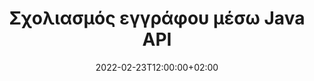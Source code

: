 ---
############################# Static ############################
layout: "product"
date: 2022-02-23T12:00:00+02:00
draft: false

product: "Annotation"
product_tag: "annotation"
platform: "Java"
platform_tag: "java"

############################# Head ############################
head_title: "Java Document Annotation API | Προβολή και σχολιασμός εικόνων PDF Word Excel PPTX"
head_description: "Java Document Annotation API. Προβάλετε, προσθέστε ετικέτες, σχολιάστε και σχολιάστε τις μορφές αρχείων PDF Word DOCX, Excel XLSX, PPTX, EML EMLX, VSS VSD, OTP, CAD και εικόνας."

############################# Header ##########################
title: "Σχολιασμός εγγράφου μέσω Java API"
description: "Δημιουργήστε εφαρμογές Java με δυνατότητες προβολής και σχολιασμού PDF, HTML, MS Office και άλλων μορφών εγγράφων χωρίς εγκατάσταση εξωτερικού λογισμικού."
button:
    enable: true
    icon: "fas fa-arrow-down"
    label: "Κατεβάστε δωρεάν δοκιμή"
    link: "https://downloads.groupdocs.com/annotation/java"

############################# SubMenu #########################
submenu:
    enable: true
    
    left:
        img_alt: "GroupDocs.Annotation for Java"
        image: "https://www.groupdocs.cloud/templates/groupdocs/images/product-logos/groupdocs-annotation-java.png"
        product: "GroupDocs.Annotation"
        platform: "Java"

    middle:
        button:
            # button loop
            - link: "#features"
              text: "Χαρακτηριστικά"

            # button loop
            - link: "https://products.groupdocs.app/annotation"
              text: "Live Demos"

            # button loop
            - link: "https://purchase.groupdocs.com/pricing/annotation/java"
              text: "Τιμολόγηση"

    right:
        link_download: "https://downloads.groupdocs.com/annotation"
        link_learn: "https://docs.groupdocs.com/annotation/java/"
        link_buy: "https://purchase.groupdocs.com"

############################# Overview ############################
overview:
    enable: true
    content: |
      Το GroupDocs.Annotation Java API είναι ένα προϊόν που σας επιτρέπει να εργάζεστε με σχολιασμούς σε έγγραφα σε διαφορετικές πλατφόρμες και λειτουργικά συστήματα, όπως Android, MacOS, Linux, Windows. Το GroupDocs.Annotation παρέχει μια βιβλιοθήκη με απλό API που προσφέρει πολλά πλεονεκτήματα: για παράδειγμα, εάν πρέπει να διατηρήσετε εμπιστευτικά τα δεδομένα ή να επιλέξετε πόση δύναμη χρειάζεστε για να εργαστείτε με τη βιβλιοθήκη ή να αλλάξετε εν μέρει την εργασία με σχολιασμούς, η βιβλιοθήκη είναι πολύ ελαφρύ και ευέλικτο.

      Το GroupDocs.Annotation for Java API σάς επιτρέπει να εργάζεστε με διαφορετικούς τύπους σχολιασμών, οι οποίοι περιλαμβάνουν: Κείμενο, Πολύγραμμη, Περιοχή, Υπογράμμιση, Σημείο, Υδατογράφημα, Βέλος, Έλλειψη, Αντικατάσταση κειμένου, Απόσταση, Πεδίο κειμένου, Διόρθωση πόρων κ.λπ. Και υποστηρίζει τα περισσότερα δημοφιλείς μορφές εγγράφων όπως: PDF, HTML, Microsoft Office Word, υπολογιστικά φύλλα Excel, παρουσιάσεις PowerPoint, Visio, email του Outlook, εικόνες, μετα-αρχεία, σχέδιο CAD και διάφορες άλλες μορφές. Το API παρέχει τη δυνατότητα λήψης μικρογραφιών σελίδων εγγράφων και υποστηρίζει την εισαγωγή και την εξαγωγή σχολιασμού προς και από αρχεία PDF.

      Χρησιμοποιώντας τη βιβλιοθήκη, μπορείτε να [add](/annotation/java/bmp/), [edit](/annotation/java/bmp/), [extract](/annotation/java/bmp/) και [delete](/annotation/java/bmp/) σχολιασμοί από έγγραφα, περιστροφή εγγράφων, αλλαγή λύσης μικρογραφιών και αυτή δεν είναι μια πλήρης λίστα με όλες τις δυνατότητες. Προσφέρει επίσης ένα ολοκληρωμένο σύνολο αντικειμένων δεδομένων για την προσαρμογή των ιδιοτήτων σχολιασμού σύμφωνα με τις απαιτήσεις σας σε όλες τις υποστηριζόμενες μορφές εγγράφων.

      Η εργασία με το GroupDocs.Annotation για το Java API είναι πολύ απλή και αποτελείται από μερικά μόνο βασικά βήματα. Αρχικά πρέπει να ρυθμίσετε μια άδεια χρήσης, στη συνέχεια να επιλέξετε το αρχείο με το οποίο θέλετε να εργαστείτε, στη συνέχεια να χειριστείτε με κάποιο τρόπο τους σχολιασμούς εγγράφων (διαγραφή/επεξεργασία/εξαγωγή/διαγραφή) και αποθηκεύστε το αποτέλεσμα. Για περισσότερες πληροφορίες, ανατρέξτε στο προϊόν [documentation](https://docs.groupdocs.com/annotation/java/getting-started/) ή στα [παραδείγματα] μας (https://github.com/groupdocs-annotation/GroupDocs.Annotation -για-Java) σετ.
      
      Το GroupDocs.Annotation ενημερώνεται τακτικά και παρέχει υποστήριξη στους πελάτες του, είστε πάντα ευπρόσδεκτοι να μας κάνετε ερωτήσεις ή να στείλετε τις ιδέες σας ή να μας πείτε για τις ανάγκες σας για κάτι νέο και θα το εφαρμόσουμε με χαρά στις νέες μας εκδόσεις.
    tabs:
      enable: true
      
      ## TAB ONE ##
      tab_one:
        description: |
          Ακολουθεί μια επισκόπηση του GroupDocs.Annotation για Java:
      
        right:
          enable: true
          icon: "fab fa-html5"
          title:  ΣΦΑΙΡΙΚΗ ΕΙΚΟΝΑ
          content: |
            * Προσθήκη σχολιασμών
            * Εξαγωγή σχολιασμών 
            * Εισαγωγή σχολιασμών
            * Σχόλια με βάση την απάντηση
            * Συμβατότητα σχολιασμού
      
      ## TAB TWO ##
      tab_two:
        description: |
          Το GroupDocs.Annotation για Java υποστηρίζει όλες τις δημοφιλείς [μορφές αρχείων εγγράφων](https://docs.groupdocs.com/annotation/java/supported-document-formats/) συμπεριλαμβανομένων: Microsoft Office, PDF, εικόνων και πολλών άλλων.

        left:
          enable: true
          table:
            # table loop
            - title: "Microsoft Office Formats"
              content: |
                * **Word**: [DOC](/annotation/java/doc/), [DOCX](/annotation/java/docx/), [DOCM](/annotation/java/docm/), [DOT](/annotation/java/dot/), [DOTX](/annotation/java/dotx/), [RTF](/annotation/java/rtf/)
                * **Excel**: [XLS](/annotation/java/xls/), [XLSX](/annotation/java/xlsx/), [XLSB](/annotation/java/xlsb/), [XLSM](/annotation/java/xlsm/)
                * **PowerPoint**: [PPT](/annotation/java/ppt/), [PPTX](/annotation/java/pptx/), [PPS](/annotation/java/pps/), [PPSX](/annotation/java/ppsx/), [POTM](/annotation/java/potm/), [POTX](/annotation/java/potx/), [PPSM](/annotation/java/ppsm/), [PPTM](/annotation/java/pptm/), [WMF](/annotation/java/wmf/), [EMF](/annotation/java/emf/)
                * **Outlook**: [EML](/annotation/java/eml/), [EMLX](/annotation/java/emlx/), [MSG](/annotation/java/msg/)
                * **Visio**: [VSS](/annotation/java/vss/), [VST](/annotation/java/vst/), [VSD](/annotation/java/vsd/), [VSDX](/annotation/java/vsdx/), [VSX](/annotation/java/vsx/)

        right:
          enable: true
          table:
            # table loop
            - title: "Other Formats"
              content: |
                * **Portable**: [PDF](/annotation/java/pdf/) (PDF/A-1a, PDF/A-1b, PDF/A-2a)
                * **OpenDocument**: [ODT](/annotation/java/odt/), [ODS](/annotation/java/ods/), [ODP](/annotation/java/odp/)
                * **Images**: [BMP](/annotation/java/bmp/), [JPG](/annotation/java/jpg/), [JPEG](/annotation/java/jpeg/), [TIFF](/annotation/java/tiff/), [TIF](/annotation/java/tif/), [PNG](/annotation/java/png/), [GIF](/annotation/java/gif/), [DCM](/annotation/java/dcm/), [DICOM](/annotation/java/dicom/)
                * **AutoCAD**: [DWG](/annotation/java/dwg/), [DXF](/annotation/java/dxf/), [CAD](/annotation/java/cad/)
                * **Other**: [HTM](/annotation/java/htm/), [HTML](/annotation/java/html/), [CSV](/annotation/java/csv/), [DJVU](/annotation/java/djvu/), [OTP](/annotation/java/otp/), [OTT](/annotation/java/ott/)

      ## TAB THREE ##
      tab_three:
        description: |
          Το GroupDocs.Annotation για Java υποστηρίζει τα ακόλουθα λειτουργικά συστήματα, Frameworks και Package Managers:
        
        left:
          enable: true
          table:
            # table loop
            - icon: "fab fa-windows"
              title:  Λειτουργικά συστήματα
              content: |
                * Microsoft Windows Desktop
                * Microsoft Windows Server
                * Linux
                * MacOS

            # table loop
            - icon: "fas fa-code"
              title:  Υποστηριζόμενα πλαίσια
              content: |
                * Java 7 (1.7) and above

        right:
          enable: true
          table:
            # table loop
            - icon: "fas fa-cogs"
              title:  Αναπτυξιακά Περιβάλλοντα
              content: |
                * NetBeans
                * IntelliJ IDEA
                * Eclipse

            # table loop
            - icon: "fas fa-tools"
              title:  Εργαλείο Build Automation
              content: |
                * Maven

############################# Features ############################
features:
    enable: true
    title: GroupDocs.Σχολιασμός για λειτουργίες Java

    feature:
      # feature loop
      - icon: "fas fa-copy"
        link: "https://docs.groupdocs.com/annotation/java/add-area-annotation/"
        content: Προσθέστε σχολιασμό περιοχής στο έγγραφο και συνδέστε απλά και ένθετα σχόλια

      # feature loop
      - icon: "fas fa-eye"
        link: "https://docs.groupdocs.com/annotation/java/add-arrow-annotation/"
        content: Τοποθετήστε τον δείκτη σε ένα συγκεκριμένο περιεχόμενο χρησιμοποιώντας τον σχολιασμό με το βέλος

      # feature loop
      - icon: "fas fa-bolt"
        link: "https://docs.groupdocs.com/annotation/java/add-watermark-annotation/"
        content: Ορίστε τα υδατογραφήματα κειμένου σε PDF, διαφάνειες, φύλλα εργασίας Excel, εικόνες και διαγράμματα σε γωνιακή θέση
      
      # feature loop
      - icon: "fas fa-file-powerpoint"
        link: "https://docs.groupdocs.com/annotation/java/add-point-annotation/"
        content: Προσθέστε αναδυόμενα σχόλια σε οποιοδήποτε μέρος του εγγράφου χρησιμοποιώντας τον σχολιασμό σημείων

      # feature loop
      - icon: "fas fa-code"
        link: "https://docs.groupdocs.com/annotation/java/add-polyline-annotation/"
        content: Χρησιμοποιήστε τον σχολιασμό Polyline για να συνδέσετε ακολουθία τμημάτων γραμμής, τμήματα τόξου ή και τα δύο

      # feature loop
      - icon: "fas fa-cloud"
        link: "https://docs.groupdocs.com/annotation/java/add-ellipse-annotation/"
        content: Προσθήκη σχολιασμού Ellipse σε PDF, έγγραφα Word, υπολογιστικά φύλλα, παρουσιάσεις, διαγράμματα και εικόνες

      # feature loop
      - icon: "fas fa-remove-format"
        link: "https://docs.groupdocs.com/annotation/java/add-watermark-annotation/"
        content: Προσθέστε γωνιακά υδατογραφήματα για PDF, PowerPoint, Excel, Εικόνες και Διαγράμματα

      # feature loop
      - icon: "fas fa-comment-slash"
        link: "https://docs.groupdocs.com/annotation/java/add-underline-annotation/"
        content: Λήψη συντεταγμένων σχολιασμού κειμένου σε αναπαράσταση εικόνας ενός εγγράφου

      # feature loop
      - icon: "fas fa-location-arrow"
        link: "https://docs.groupdocs.com/annotation/java/add-annotation-to-the-document/"
        content: Υπογράμμιση, Διαγραφή ή Τροποποίηση συγκεκριμένου κειμένου σε ένα έγγραφο

      # feature loop
      - icon: "fas fa-border-all"
        link: "https://docs.groupdocs.com/annotation/java/add-annotation-to-the-document/"
        content: Προσθήκη σφραγίδας κειμένου ή υδατογραφήματος και πεδίου κειμένου σε ένα έγγραφο

      # feature loop
      - icon: "fas fa-wrench"
        link: "https://docs.groupdocs.com/annotation/java/add-point-annotation/"
        content: Εισαγωγή και εξαγωγή σχολιασμών μεταξύ εγγράφων του Word και παρουσιάσεων PowerPoint

      # feature loop
      - icon: "fas fa-columns"
        link: "https://docs.groupdocs.com/annotation/java/add-strikeout-annotation/"
        content: Σχολιάστε υπολογιστικά φύλλα Excel με τύπους σχολιασμού κειμένου, αντικατάστασης κειμένου, υδατογραφήματος και επεξεργασίας πόρων

      # feature loop
      - icon: "fas fa-file-word"
        link: "https://docs.groupdocs.com/annotation/java/get-file-info/"
        content: Προσθήκη σχολιασμών Polyline, Strikethrough, Υπογράμμισης ή Κειμένου σε Παρουσιάσεις και Διαφάνειες PowerPoint

      # feature loop
      - icon: "fas fa-envelope"
        link: "https://docs.groupdocs.com/annotation/java/basic-usage/"
        content: Σημειώστε τον σχολιασμό σημείου στις παρουσιάσεις χρησιμοποιώντας συντεταγμένες X, Y

      # feature loop
      - icon: "fas fa-print"
        link: "https://docs.groupdocs.com/annotation/java/add-strikeout-annotation/"
        content: Προσθέστε σχολιασμούς διαγράμμισης, κειμένου, υπογράμμισης ή πολυγραμμής στις εικόνες

      # feature loop
      - icon: "fas fa-file-archive"
        link: "https://docs.groupdocs.com/annotation/java/add-link-annotation/"
        content: Λήψη πληροφοριών εγγράφων και εικόνων για διαγράμματα Visio, όπως VSS και VSD
      
      # feature loop
      - icon: "fas fa-file-code"
        link: "https://docs.groupdocs.com/annotation/java/basic-usage/"
        content: Λάβετε μικρογραφίες των σελίδων εγγράφων και εργαστείτε με αρχεία TIFF πολλών σελίδων

      # feature loop
      - icon: "fas fa-file-excel"
        link: "https://docs.groupdocs.com/annotation/java/get-file-info/"
        content: Λήψη όλων των σχολίων ενός εγγράφου με μια κλήση μίας λειτουργίας

      # feature loop
      - icon: "fas fa-heading"
        link: "https://docs.groupdocs.com/annotation/java/add-link-annotation/"
        content: Προσθέστε σχολιασμούς συνδέσμων σε παρουσιάσεις PDF, Word και PowerPoint

      # feature loop
      - icon: "fas fa-project-diagram"
        link: "https://docs.groupdocs.com/annotation/java/add-point-annotation/"
        content: Υποστήριξη SVG Path Parsing για PDF, Word, Diagrams, Slides και άλλες κύριες μορφές εγγράφων

      # feature loop
      - icon: "fas fa-cube"
        link: "https://docs.groupdocs.com/annotation/java/technical-support/"
        content: Υποστήριξη για την προσθήκη σχολιασμού υδατογραφήματος σε έγγραφα του Word και εκκαθάριση για αντικατάσταση κειμένου

      # feature loop
      - icon: "fab fa-uncharted"
        link: "https://docs.groupdocs.com/annotation/java/technical-support/"
        content: Υποστήριξη Επεξεργασίας Σχημάτων σε Διαγράμματα για σχολιασμούς κειμένου
  
      # feature loop
      - icon: "fab fa-uncharted"
        link: "https://docs.groupdocs.com/annotation/java/advanced-usage/"
        content: Εξοικονομήστε χρόνο αποθηκεύοντας προσωρινά τις προεπισκοπήσεις σελίδων των εγγράφων για ταχύτερη επεξεργασία
  
      # feature loop
      - icon: "fab fa-uncharted"
        link: "https://docs.groupdocs.com/annotation/java/add-annotation-to-the-document/"
        content: Σημειώστε εύκολα έγγραφα Word, Excel και PowerPoint ακόμη και με παλαιότερες μορφές

      # feature loop
      - icon: "fab fa-uncharted"
        link: "https://docs.groupdocs.com/annotation/java/add-distance-annotation/"
        content: Εμφάνιση υποτίτλων σχολιασμού απόστασης για Excel, PowerPoint και διαγράμματα

############################# Support ############################
support:
    enable: true

############################# Solutions ############################
solutions:
    enable: true
    title: Το GroupDocs.Annotation προσφέρει API προβολής εγγράφων για άλλα δημοφιλή περιβάλλοντα ανάπτυξης

    solution:
        # solution loop
        - img_alt: "GroupDocs.Annotation for .NET"
          image: "https://www.groupdocs.cloud/templates/groupdocs/images/product-logos/groupdocs-annotation-net.png"
          product: "GroupDocs.Annotation"
          platform: ".NET"
          link: "/annotation/net/"

############################# Back to top ###############################
back_to_top:
  enable: true
---
